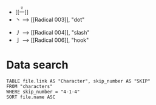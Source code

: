 - <ruby>[[一]]<rt>읻</rt></ruby>
- 丶 --> [[Radical 003]], "dot"
* 丿 --> [[Radical 004]], "slash"
* 亅 --> [[Radical 006]], "hook" 

# Data search
```dataview
TABLE file.link AS "Character", skip_number AS "SKIP"
FROM "characters"
WHERE skip_number = "4-1-4"
SORT file.name ASC
